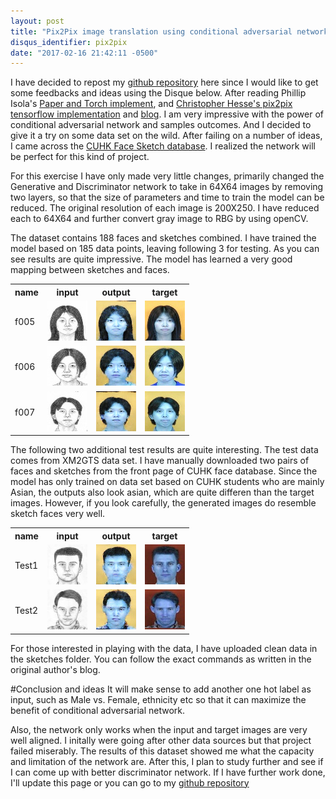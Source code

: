 ```yaml
---
layout: post
title: "Pix2Pix image translation using conditional adversarial network - sketch to face"
disqus_identifier: pix2pix
date: "2017-02-16 21:42:11 -0500"
---
```


I have decided to repost my [github repository](https://github.com/richliao/SketchToFace) here since I would like to get some feedbacks and ideas using the Disque below. After reading Phillip Isola's [Paper and Torch implement](https://phillipi.github.io/pix2pix/), and [Christopher Hesse's pix2pix tensorflow implementation](https://github.com/affinelayer/pix2pix-tensorflow) and [blog](http://affinelayer.com/pix2pix/). I am very impressive with the power of conditional adversarial network and samples outcomes. And I decided to give it a try on some data set on the wild. After failing on a number of ideas, I came across the [CUHK Face Sketch database](http://mmlab.ie.cuhk.edu.hk/archive/facesketch.html). I realized the network will be perfect for this kind of project.

For this exercise I have only made very little changes, primarily changed the Generative and Discriminator network to take in 64X64 images by removing two layers, so that the size of parameters and time to train the model can be reduced. The original resolution of each image is 200X250. I have reduced each to 64X64 and further convert gray image to RBG by using openCV.

The dataset contains 188 faces and sketches combined. I have trained the model based on 185 data points, leaving following 3 for testing. As you can see results are quite impressive. The model has learned a very good mapping between sketches and faces.

<table>
<tr><th>name</th><th>input</th><th>output</th><th>target</th></tr>
<tr><td>f005</td><td><img src='/images/f005-inputs.png'></td><td><img src='/images/f005-outputs.png'></td><td><img src='/images/f005-targets.png'></td></tr>
<tr><td>f006</td><td><img src='/images/f006-inputs.png'></td><td><img src='/images/f006-outputs.png'></td><td><img src='/images/f006-targets.png'></td></tr>
<tr><td>f007</td><td><img src='/images/f007-inputs.png'></td><td><img src='/images/f007-outputs.png'></td><td><img src='/images/f007-targets.png'></td></tr>
</table>

The following two additional test results are quite interesting. The test data comes from XM2GTS data set. I have manually downloaded two pairs of faces and sketches from the front page of CUHK face database. Since the model has only trained on data set based on CUHK students who are mainly Asian, the outputs also look asian, which are quite differen than the target images. However, if you look carefully, the generated images do resemble sketch faces very well.
<table>
<tr><th>name</th><th>input</th><th>output</th><th>target</th></tr>
<tr><td>Test1</td><td><img src='/images/Test1-inputs.png'></td><td><img src='/images/Test1-outputs.png'></td><td><img src='/images/Test1-targets.png'></td></tr>
<tr><td>Test2</td><td><img src='/images/Test2-inputs.png'></td><td><img src='/images/Test2-outputs.png'></td><td><img src='/images/Test2-targets.png'></td></tr>
</table>

For those interested in playing with the data, I have uploaded clean data in the sketches folder. You can follow the exact commands as written in the original author's blog.

#Conclusion and ideas
It will make sense to add another one hot label as input, such as Male vs. Female, ethnicity etc so that it can maximize the benefit of conditional adversarial network.

Also, the network only works when the input and target images are very well aligned. I initally were going after other data sources but that project failed miserably. The results of this dataset showed me what the capacity and limitation of the network are. After this, I plan to study further and see if I can come up with better discriminator network. If I have further work done, I'll update this page or you can go to my [github repository](https://github.com/richliao/SketchToFace)
